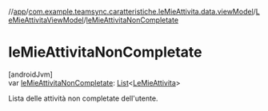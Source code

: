 //[app](../../../index.md)/[com.example.teamsync.caratteristiche.leMieAttivita.data.viewModel](../index.md)/[LeMieAttivitaViewModel](index.md)/[leMieAttivitaNonCompletate](le-mie-attivita-non-completate.md)

# leMieAttivitaNonCompletate

[androidJvm]\
var [leMieAttivitaNonCompletate](le-mie-attivita-non-completate.md): [List](https://kotlinlang.org/api/latest/jvm/stdlib/kotlin.collections/-list/index.html)&lt;[LeMieAttivita](../../com.example.teamsync.caratteristiche.leMieAttivita.data.model/-le-mie-attivita/index.md)&gt;

Lista delle attività non completate dell'utente.
